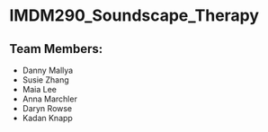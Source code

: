 # IMDM290_Soundscape_Therapy

## Team Members: 
- Danny Mallya
- Susie Zhang
- Maia Lee
- Anna Marchler
- Daryn Rowse
- Kadan Knapp
